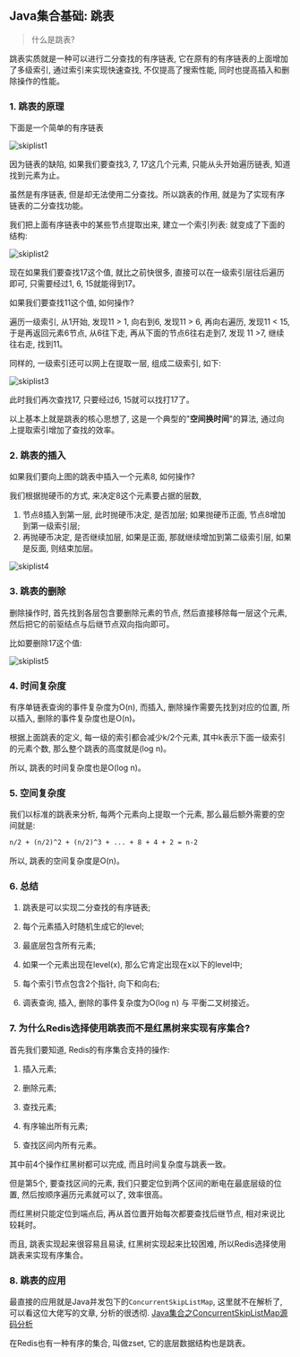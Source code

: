 ## Java集合基础: 跳表

> 什么是跳表?

跳表实质就是一种可以进行二分查找的有序链表, 它在原有的有序链表的上面增加了多级索引, 通过索引来实现快速查找, 不仅提高了搜索性能, 同时也提高插入和删除操作的性能。

### 1. 跳表的原理

下面是一个简单的有序链表

![skiplist1](/image/skiplist1.png)

因为链表的缺陷, 如果我们要查找3, 7, 17这几个元素, 只能从头开始遍历链表, 知道找到元素为止。

虽然是有序链表, 但是却无法使用二分查找。所以跳表的作用, 就是为了实现有序链表的二分查找功能。

我们把上面有序链表中的某些节点提取出来, 建立一个索引列表: 就变成了下面的结构:

![skiplist2](/image/skiplist2.png)

现在如果我们要查找17这个值, 就比之前快很多, 直接可以在一级索引层往后遍历即可, 只需要经过1, 6, 15就能得到17。

如果我们要查找11这个值, 如何操作?

遍历一级索引, 从1开始, 发现11 > 1, 向右到6, 发现11 > 6, 再向右遍历, 发现11 < 15, 于是再返回元素6节点, 从6往下走, 再从下面的节点6往右走到7, 发现 11 >7, 继续往右走, 找到11。

同样的, 一级索引还可以网上在提取一层, 组成二级索引, 如下:

![skiplist3](/image/skiplist3.png)

此时我们再次查找17, 只要经过6, 15就可以找打17了。

以上基本上就是跳表的核心思想了, 这是一个典型的"**空间换时间**"的算法, 通过向上提取索引增加了查找的效率。

### 2. 跳表的插入

如果我们要向上图的跳表中插入一个元素8, 如何操作?

我们根据抛硬币的方式, 来决定8这个元素要占据的层数, 
1. 节点8插入到第一层, 此时抛硬币决定, 是否加层; 如果抛硬币正面, 节点8增加到第一级索引层;
2. 再抛硬币决定, 是否继续加层, 如果是正面, 那就继续增加到第二级索引层, 如果是反面, 则结束加层。

![skiplist4](/image/skiplist4.png)

### 3. 跳表的删除

删除操作时, 首先找到各层包含要删除元素的节点, 然后直接移除每一层这个元素, 然后把它的前驱结点与后继节点双向指向即可。

比如要删除17这个值:

![skiplist5](/image/skiplist5.png)

### 4. 时间复杂度

有序单链表查询的事件复杂度为O(n), 而插入, 删除操作需要先找到对应的位置, 所以插入, 删除的事件复杂度也是O(n)。

根据上面跳表的定义, 每一级的索引都会减少k/2个元素, 其中k表示下面一级索引的元素个数, 那么整个跳表的高度就是(log n)。

所以, 跳表的时间复杂度也是O(log n)。

### 5. 空间复杂度

我们以标准的跳表来分析, 每两个元素向上提取一个元素, 那么最后额外需要的空间就是:

```txt
n/2 + (n/2)^2 + (n/2)^3 + ... + 8 + 4 + 2 = n-2
```

所以, 跳表的空间复杂度是O(n)。

### 6. 总结

1. 跳表是可以实现二分查找的有序链表;

2. 每个元素插入时随机生成它的level;

3. 最底层包含所有元素;

4. 如果一个元素出现在level(x), 那么它肯定出现在x以下的level中;

5. 每个索引节点包含2个指针, 向下和向右;

6. 调表查询, 插入, 删除的事件复杂度为O(log n) 与 平衡二叉树接近。

### 7. 为什么Redis选择使用跳表而不是红黑树来实现有序集合?

首先我们要知道, Redis的有序集合支持的操作:

1. 插入元素;

2. 删除元素;

3. 查找元素;

4. 有序输出所有元素;

5. 查找区间内所有元素。

其中前4个操作红黑树都可以完成, 而且时间复杂度与跳表一致。

但是第5个, 要查找区间的元素, 我们只要定位到两个区间的断电在最底层级的位置, 然后按顺序遍历元素就可以了, 效率很高。

而红黑树只能定位到端点后, 再从首位置开始每次都要查找后继节点, 相对来说比较耗时。

而且, 跳表实现起来很容易且易读, 红黑树实现起来比较困难, 所以Redis选择使用跳表来实现有序集合。


### 8. 跳表的应用

最直接的应用就是Java并发包下的`ConcurrentSkipListMap`, 这里就不在解析了, 可以看这位大佬写的文章, 分析的很透彻. [Java集合之ConcurrentSkipListMap源码分析](https://www.cnblogs.com/tong-yuan/p/ConcurrentSkipListMap.html)

在Redis也有一种有序的集合, 叫做zset, 它的底层数据结构也是跳表。
